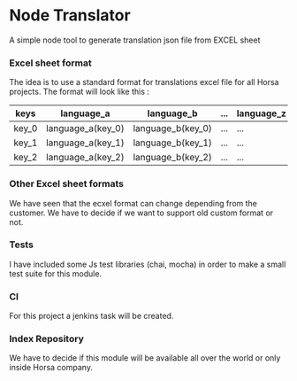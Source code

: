 # Node Translator
A simple node tool to generate translation json file from EXCEL sheet

### Excel sheet format
The idea is to use a standard format for translations excel file for all Horsa projects. The format will look like this :

| keys  | language_a        | language_b        | ... | language_z |
|-------|-------------------|-------------------|-----|------------|
| key_0 | language_a(key_0) | language_b(key_0) | ... | ...        |
| key_1 | language_a(key_1) | language_b(key_1) | ... | ...        |
| key_2 | language_a(key_2) | language_b(key_2) | ... | ...        |

### Other Excel sheet formats
We have seen that the ecxel format can change depending from the customer. We have to decide if we want to support old custom format or not.

### Tests
I have included some Js test libraries (chai, mocha) in order to make a small test suite for this module.

### CI
For this project a jenkins task will be created.

### Index Repository
We have to decide if this module will be available all over the world or only inside Horsa company.
